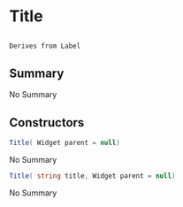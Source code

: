 # Title

## 
```c#
Derives from Label
```

## Summary

No Summary
## Constructors

```c#
Title( Widget parent = null) 
```
No Summary
```c#
Title( string title, Widget parent = null) 
```
No Summary
